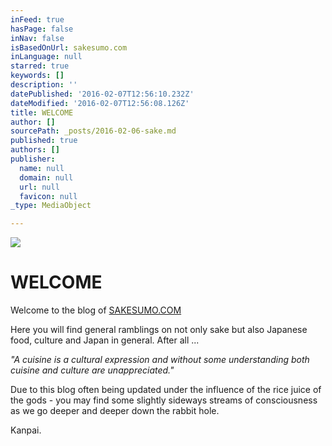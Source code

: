 ```yaml
---
inFeed: true
hasPage: false
inNav: false
isBasedOnUrl: sakesumo.com
inLanguage: null
starred: true
keywords: []
description: ''
datePublished: '2016-02-07T12:56:10.232Z'
dateModified: '2016-02-07T12:56:08.126Z'
title: WELCOME
author: []
sourcePath: _posts/2016-02-06-sake.md
published: true
authors: []
publisher:
  name: null
  domain: null
  url: null
  favicon: null
_type: MediaObject

---
```

![](https://s3-us-west-2.amazonaws.com/the-grid-img/p/4606a5596b305b53019213cb3e2e1b435908175f.png)

# WELCOME

Welcome to the blog of [SAKESUMO.COM][0]

Here you will find general ramblings on not only sake but also Japanese food, culture and Japan in general. After all ...

_"A cuisine is a cultural expression and without some understanding both cuisine and culture are unappreciated."_

Due to this blog often being updated under the influence of the rice juice of the gods - you may find some slightly sideways streams of consciousness as we go deeper and deeper down the rabbit hole. 

Kanpai. 

[0]: https://sakesumo.com/